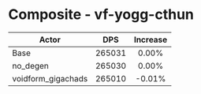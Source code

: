 # Composite - vf-yogg-cthun
| Actor | DPS | Increase |
|---|:---:|:---:|
|Base|265031|0.00%|
|no_degen|265030|0.00%|
|voidform_gigachads|265010|-0.01%|
